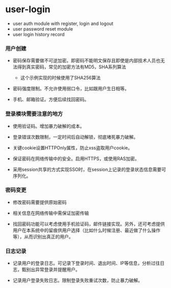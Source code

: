 # user-login
- user auth module with register, login and logout
- user password reset module
- user login history record



### 用户创建
- 密码保存需要做不可逆加密。即密码不能明文保存且即使是内部技术人员也无法得到真实密码，常见的加密方法有MD5，SHA系列算法
    - 这个示例实现的时候使用了SHA256算法

- 密码强度限制。不允许使用弱口令，比如跟用户生日相等。

- 手机、邮箱验证。方便后续找回密码。

### 登录模块需要注意的地方

- 使用验证码。增加暴力破解的成本。

- 登录错误次数限制，一定时间后自动解锁，彻底堵死暴力破解。

- 关键cookie设置HTTPOnly属性，防止xss盗取用户cookie。

- 保证密码在网络传输中的安全。启用HTTPS，或使用RAS加密。

- 采用session共享的方式实现SSO时，在session上记录的登录状态信息需要可序列化。


### 密码变更
- 修改密码需要提供原始密码

- 相关信息在网络传输中需保证加密传输
- 找回密码功能可以考虑使用手机验证码，邮件链接实现。另外，还可考虑提供用户在本系统中的留痕供用户选择（比如什么时候注册、最近做了什么操作等），从而识别出真正的用户。

### 日志记录
- 记录用户的登录日志。可记录下登录时间、退出时间、IP等信息，分析过往日志，甄别出异常登录并提醒用户。

- 记录用户登录失败日志。限制登录失败重试次数，防止暴力破解。
